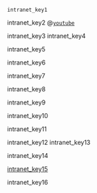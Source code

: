 ```ngMeta
intranet_key1
```

intranet_key2
@[`youtube`](qZYE-GmKW_c&t=19s)

intranet_key3
intranet_key4


intranet_key5


intranet_key6


intranet_key7


intranet_key8


intranet_key9


intranet_key10


intranet_key11


intranet_key12
intranet_key13


intranet_key14


[intranet_key15](https://en.wikipedia.org/wiki/Internet)


intranet_key16
